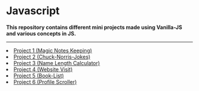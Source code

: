 # Javascript
<b>This repository contains different mini projects made using Vanilla-JS and various concepts in JS.</b>

<hr>

<li><a href="https://github.com/qazwsxedcrfv12/Vanilla-Javascript/tree/master/Mgic-Notes-Keeping">Project 1 (Magic Notes Keeping)</a></li>

<li><a href="https://github.com/qazwsxedcrfv12/Vanilla-Javascript/tree/master/CHUCK-NORRIS-JOKES">Project 2 (Chuck-Norris-Jokes)</a></li>

<li><a href="https://github.com/qazwsxedcrfv12/Vanilla-Javascript/tree/master/Name-Length-Calculator">Project 3 (Name Length Calculator)</a></li>

<li><a href="https://github.com/qazwsxedcrfv12/Vanilla-Javascript/tree/master/Website-Visit">Project 4 (Website Visit)</a></li>

<li><a href="https://github.com/qazwsxedcrfv12/Vanilla-Javascript/tree/master/Book-List-Project">Project 5 (Book-List)</a></li>

<li><a href="https://github.com/qazwsxedcrfv12/Vanilla-Javascript/tree/master/Profile-Scroller">Project 6 (Profile Scroller)</a></li>
